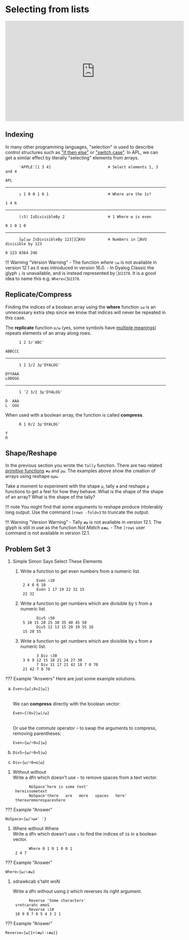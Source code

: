 # Selecting from lists
<div align="center">
<iframe width="560" height="315" src="https://www.youtube.com/embed/Gb7KFDlJV1Q" frameborder="0" allow="accelerometer; autoplay; encrypted-media; gyroscope; picture-in-picture" allowfullscreen></iframe>
</div>

## Indexing
In many other programming languages, "selection" is used to describe control structures such as ["if then else"](https://en.wikipedia.org/wiki/Conditional_(computer_programming)#If%E2%80%93then(%E2%80%93else)) or ["switch case"](https://en.wikipedia.org/wiki/Conditional_(computer_programming)#Case_and_switch_statements). In APL, we can get a similar effect by literally "selecting" elements from arrays. 

```APL
      'APPLE'[1 3 4]                         ⍝ Select elements 1, 3 and 4
```
```
APL
```
---
```APL
      ⍸ 1 0 0 1 0 1                          ⍝ Where are the 1s?
```
```
1 4 6
```
---
```APL
      (⍳5) IsDivisibleBy 2                   ⍝ 1 Where ⍺ is even
```
```
0 1 0 1 0
```
---
```APL
      {⍵[⍸⍵ IsDivisibleBy 123]}⎕AVU          ⍝ Numbers in ⎕AVU divisible by 123
```
```
0 123 8364 246
```

!!! Warning "Version Warning"
	- The function *where* `⍸⍵` is not available in version 12.1 as it was introduced in version 16.0. 
	- In Dyalog Classic the glyph `⍸` is unavailable, and is instead represented by `⎕U2378`. It is a good idea to name this e.g. `Where←⎕U2378`.

## Replicate/Compress
Finding the indices of a boolean array using the **where** function `⍸⍵` is an unnecessary extra step since we know that indices will never be repeated in this case.

The **replicate** function `⍺/⍵` (yes, some symbols have <a target="_blank" href="https://aplwiki.com/wiki/Function-operator_overloading">multiple meanings</a>) repeats elements of an array along rows.

```APL
      1 2 3/'ABC'
```
```
ABBCCC
```
---
```APL
      1 2 3/2 3⍴'DYALOG'
```
```
DYYAAA
LOOGGG
```
---
```APL
      1 ¯2 3/2 3⍴'DYALOG'
```
```
D  AAA
L  GGG
```

When used with a boolean array, the function is called **compress**.

```APL
      0 1 0/2 3⍴'DYALOG'
```
```
Y
O
```

## Shape/Reshape

In the previous section you wrote the `Tally` function. There are two related [*primitive* functions](https://aplwiki.com/wiki/Primitive_function) `≢⍵` and `⍴⍵`. The examples above show the creation of arrays using reshape `⍺⍴⍵`.

Take a moment to experiment with the shape `⍴`, tally `≢` and reshape `⍴` functions to get a feel for how they behave. What is the shape of the shape of an array? What is the shape of the tally?

!!! note
	You might find that some arguments to reshape produce intolerably long output. Use the command `]rows -fold=3` to truncate the output.

!!! Warning "Version Warning"
	- Tally `≢⍵` is not available in version 12.1. The glyph is still in use as the function *Not Match* `⍺≢⍵`.
	- The `]rows` user command is not available in version 12.1.

## Problem Set 3

1. Simple Simon Says Select These Elements
	1. Write a function to get even numbers from a numeric list.

		          Even ⍳10
		    2 4 6 8 10
		          Even 1 17 19 22 32 15  
		    22 32

	1. Write a function to get numbers which are divisible by `5` from a numeric list. 

		          Div5 ⍳50
		    5 10 15 20 25 30 35 40 45 50
		          Div5 12 13 15 20 19 55 16
		    15 20 55    

	1. Write a function to get numbers which are divisible by `⍺` from a numeric list. 

		          3 Div ⍳30
		    3 6 9 12 15 18 21 24 27 30
		          7 Div 11 17 21 42 18 7 0 70
		    21 42 7 0 70          

??? Example "Answers"
	Here are just some example solutions.
	<ol type="a">
		<li>
			<pre><code class="language-APL">Even←{⍵[⍸0=2|⍵]}</code></pre>  
			We can **compress** directly with the boolean vector:  
			<pre><code>Even←{(0=2|⍵)/⍵}</code></pre>  
			Or use the *commute* operator `⍨` to swap the arguments to compress, removing parentheses: 
			<pre><code class="language-APL">Even←{⍵/⍨0=2|⍵}</code></pre>
		</li>
		<li><pre><code>Div5←{⍵/⍨0=5|⍵}</code></pre></li>
		<li><pre><code>Div←{⍵/⍨0=⍺|⍵}</code></pre></li>
	</ol>

1. Without without  
	Write a dfn which doesn't use `~` to remove spaces from a text vector. 

	          NoSpace'here is some text'
	    hereissometext
	          NoSpace'there   are   more   spaces   here'
	    therearemorespaceshere

??? Example "Answer"
	<pre><code>NoSpace←{⍵/⍨⍵≠' '}</code></pre>

1. Where without Where  
    Write a dfn which doesn't use `⍸` to find the indices of `1`s in a boolean vector.

	          Where 0 1 0 1 0 0 1 
	    2 4 7

??? Example "Answer"
	<pre><code>Where←{⍵/⍳≢⍵}</code></pre>

1. sdrawkcab s'taht woN

    Write a dfn without using `⌽` which reverses its right argument. 

	          Reverse 'Some characters'
	    sretcarahc emoS
	          Reverse ⍳10
	    10 9 8 7 6 5 4 3 2 1

??? Example "Answer"
	<pre><code>Reverse←{⍵[1+(≢⍵)-⍳≢⍵]}</code></pre>
